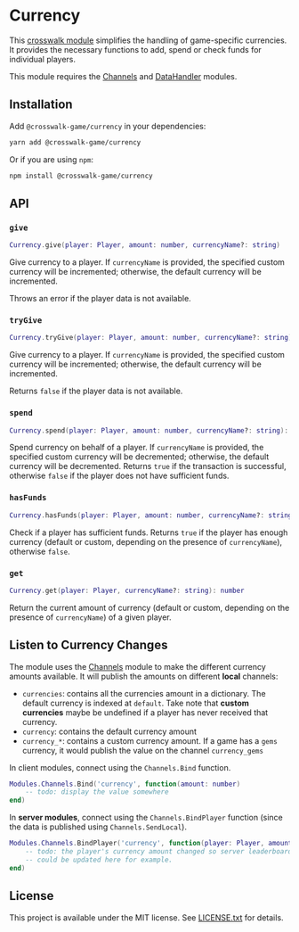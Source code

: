 # Currency

This [crosswalk module](https://github.com/seaofvoices/crosswalk) simplifies the handling of game-specific currencies. It provides the necessary functions to add, spend or check funds for individual players.

This module requires the [Channels](https://github.com/seaofvoices/crosswalk-channels) and [DataHandler](https://github.com/seaofvoices/crosswalk-data-handler) modules.

## Installation

Add `@crosswalk-game/currency` in your dependencies:

```bash
yarn add @crosswalk-game/currency
```

Or if you are using `npm`:

```bash
npm install @crosswalk-game/currency
```

## API

### `give`

```lua
Currency.give(player: Player, amount: number, currencyName?: string)
```

Give currency to a player. If `currencyName` is provided, the specified custom currency will be incremented; otherwise, the default currency will be incremented.

Throws an error if the player data is not available.

### `tryGive`

```lua
Currency.tryGive(player: Player, amount: number, currencyName?: string): boolean
```

Give currency to a player. If `currencyName` is provided, the specified custom currency will be incremented; otherwise, the default currency will be incremented.

Returns `false` if the player data is not available.

### `spend`

```lua
Currency.spend(player: Player, amount: number, currencyName?: string): boolean
```

Spend currency on behalf of a player. If `currencyName` is provided, the specified custom currency will be decremented; otherwise, the default currency will be decremented. Returns `true` if the transaction is successful, otherwise `false` if the player does not have sufficient funds.

### `hasFunds`

```lua
Currency.hasFunds(player: Player, amount: number, currencyName?: string): boolean
```

Check if a player has sufficient funds. Returns `true` if the player has enough currency (default or custom, depending on the presence of `currencyName`), otherwise `false`.

### `get`

```lua
Currency.get(player: Player, currencyName?: string): number
```

Return the current amount of currency (default or custom, depending on the presence of `currencyName`) of a given player.

## Listen to Currency Changes

The module uses the [Channels](https://github.com/seaofvoices/crosswalk-channels) module to make the different currency amounts available. It will publish the amounts on different **local** channels:

- `currencies`: contains all the currencies amount in a dictionary. The default currency is indexed at `default`. Take note that **custom currencies** maybe be undefined if a player has never received that currency.
- `currency`: contains the default currency amount
- `currency_*`: contains a custom currency amount. If a game has a `gems` currency, it would publish the value on the channel `currency_gems`

In client modules, connect using the `Channels.Bind` function.

```lua
Modules.Channels.Bind('currency', function(amount: number)
    -- todo: display the value somewhere
end)
```

In **server modules**, connect using the `Channels.BindPlayer` function (since the data is published using `Channels.SendLocal`).

```lua
Modules.Channels.BindPlayer('currency', function(player: Player, amount: number)
    -- todo: the player's currency amount changed so server leaderboards
    -- could be updated here for example.
end)
```

## License

This project is available under the MIT license. See [LICENSE.txt](LICENSE.txt) for details.
